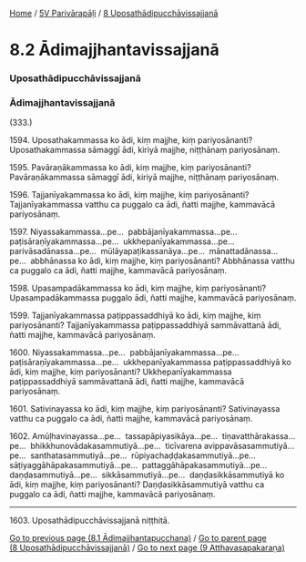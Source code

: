 
[Home](/) / [5V Parivārapāḷi](../../5V.md) / [8 Uposathādipucchāvissajjanā](../8.md)

# 8.2 Ādimajjhantavissajjanā

### Uposathādipucchāvissajjanā

### Ādimajjhantavissajjanā

(333.)

1594\. Uposathakammassa ko ādi, kiṃ majjhe, kiṃ pariyosānanti? Uposathakammassa sāmaggī ādi, kiriyā majjhe, niṭṭhānaṃ pariyosānaṃ.

1595\. Pavāraṇākammassa ko ādi, kiṃ majjhe, kiṃ pariyosānanti? Pavāraṇākammassa sāmaggī ādi, kiriyā majjhe, niṭṭhānaṃ pariyosānaṃ.

1596\. Tajjanīyakammassa ko ādi, kiṃ majjhe, kiṃ pariyosānanti? Tajjanīyakammassa vatthu ca puggalo ca ādi, ñatti majjhe, kammavācā pariyosānaṃ.

1597\. Niyassakammassa…pe…  pabbājanīyakammassa…pe…  paṭisāraṇīyakammassa…pe…  ukkhepanīyakammassa…pe…  parivāsadānassa…pe…  mūlāyapaṭikassanāya…pe…  mānattadānassa…pe…  abbhānassa ko ādi, kiṃ majjhe, kiṃ pariyosānanti? Abbhānassa vatthu ca puggalo ca ādi, ñatti majjhe, kammavācā pariyosānaṃ.

1598\. Upasampadākammassa ko ādi, kiṃ majjhe, kiṃ pariyosānanti? Upasampadākammassa puggalo ādi, ñatti majjhe, kammavācā pariyosānaṃ.

1599\. Tajjanīyakammassa paṭippassaddhiyā ko ādi, kiṃ majjhe, kiṃ pariyosānanti? Tajjanīyakammassa paṭippassaddhiyā sammāvattanā ādi, ñatti majjhe, kammavācā pariyosānaṃ.

1600\. Niyassakammassa…pe…  pabbājanīyakammassa…pe…  paṭisāraṇīyakammassa…pe…  ukkhepanīyakammassa paṭippassaddhiyā ko ādi, kiṃ majjhe, kiṃ pariyosānanti? Ukkhepanīyakammassa paṭippassaddhiyā sammāvattanā ādi, ñatti majjhe, kammavācā pariyosānaṃ.

1601\. Sativinayassa ko ādi, kiṃ majjhe, kiṃ pariyosānanti? Sativinayassa vatthu ca puggalo ca ādi, ñatti majjhe, kammavācā pariyosānaṃ.

1602\. Amūḷhavinayassa…pe…  tassapāpiyasikāya…pe…  tiṇavatthārakassa…pe…  bhikkhunovādakasammutiyā…pe…  ticīvarena avippavāsasammutiyā…pe…  santhatasammutiyā…pe…  rūpiyachaḍḍakasammutiyā…pe…  sāṭiyaggāhāpakasammutiyā…pe…  pattaggāhāpakasammutiyā…pe…  daṇḍasammutiyā…pe…  sikkāsammutiyā…pe…  daṇḍasikkāsammutiyā ko ādi, kiṃ majjhe, kiṃ pariyosānanti? Daṇḍasikkāsammutiyā vatthu ca puggalo ca ādi, ñatti majjhe, kammavācā pariyosānaṃ.

---

1603\. Uposathādipucchāvissajjanā niṭṭhitā.



[Go to previous page (8.1 Ādimajjhantapucchana)](8.1.md) / [Go to parent page (8 Uposathādipucchāvissajjanā)](../8.md) / [Go to next page (9 Atthavasapakaraṇa)](../9.md)


